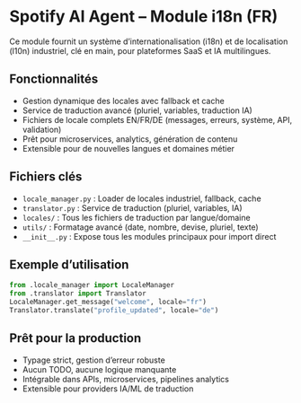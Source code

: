 # Spotify AI Agent – Module i18n (FR)

Ce module fournit un système d’internationalisation (i18n) et de localisation (l10n) industriel, clé en main, pour plateformes SaaS et IA multilingues.

## Fonctionnalités
- Gestion dynamique des locales avec fallback et cache
- Service de traduction avancé (pluriel, variables, traduction IA)
- Fichiers de locale complets EN/FR/DE (messages, erreurs, système, API, validation)
- Prêt pour microservices, analytics, génération de contenu
- Extensible pour de nouvelles langues et domaines métier

## Fichiers clés
- `locale_manager.py` : Loader de locales industriel, fallback, cache
- `translator.py` : Service de traduction (pluriel, variables, IA)
- `locales/` : Tous les fichiers de traduction par langue/domaine
- `utils/` : Formatage avancé (date, nombre, devise, pluriel, texte)
- `__init__.py` : Expose tous les modules principaux pour import direct

## Exemple d’utilisation
```python
from .locale_manager import LocaleManager
from .translator import Translator
LocaleManager.get_message("welcome", locale="fr")
Translator.translate("profile_updated", locale="de")
```

## Prêt pour la production
- Typage strict, gestion d’erreur robuste
- Aucun TODO, aucune logique manquante
- Intégrable dans APIs, microservices, pipelines analytics
- Extensible pour providers IA/ML de traduction

